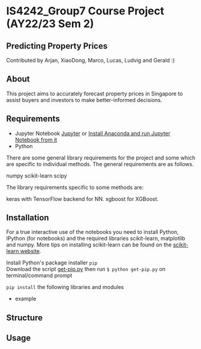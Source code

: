 # IS4242_Group7 Course Project (AY22/23 Sem 2)

## Predicting Property Prices
Contributed by Arjan, XiaoDong, Marco, Lucas, Ludvig and Gerald :)

## About
This project aims to accurately forecast property prices in Singapore to assist buyers and investors to make better-informed decisions.

## Requirements
- Jupyter Notebook [Jupyter](https://jupyter.org/install) or [Install Anaconda and run Jupyter Notebook from it](https://docs.anaconda.com/anaconda/install/index.html)
- Python

There are some general library requirements for the project and some which are specific to individual methods. The general requirements are as follows.

numpy
scikit-learn
scipy

The library requirements specific to some methods are:

keras with TensorFlow backend for NN.
xgboost for XGBoost.

## Installation

For a true interactive use of the notebooks you need to install Python, IPython (for notebooks) and the required libraries scikit-learn, matplotlib and numpy. More tips on installing scikit-learn can be found on the [scikit-learn website](https://scikit-learn.sourceforge.net/dev/install.html#installing-an-official-release).

Install Python's package installer `pip`  
Download the script [get-pip.py](https://bootstrap.pypa.io/get-pip.py) then run `$ python get-pip.py` on terminal/command prompt

`pip install` the following libraries and modules
- example

## Structure


## Usage
